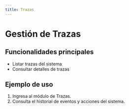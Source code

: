 ```yaml
---
title: Trazas
---
```


# Gestión de Trazas

## Funcionalidades principales

- Listar trazas del sistema
- Consultar detalles de trazas

## Ejemplo de uso

1. Ingresa al módulo de Trazas.
2. Consulta el historial de eventos y acciones del sistema.
